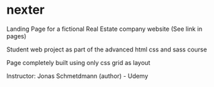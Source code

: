 # nexter

Landing Page for a fictional Real Estate company website (See link in pages)

Student web project as part of the advanced html css and sass course

Page completely built using only css grid as layout

Instructor: Jonas Schmetdmann (author) - Udemy
